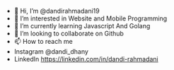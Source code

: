 - 👋 Hi, I’m @dandirahmadani19
- 👀 I’m interested in Website and Mobile Programming
- 🌱 I’m currently learning Javascript And Golang
- 💞️ I’m looking to collaborate on Github
- 📫 How to reach me 
- Instagram @dandi_dhany
- LinkedIn https://linkedin.com/in/dandi-rahmadani

<!---
dandirahmadani19/dandirahmadani19 is a ✨ special ✨ repository because its `README.md` (this file) appears on your GitHub profile.
You can click the Preview link to take a look at your changes.
--->
